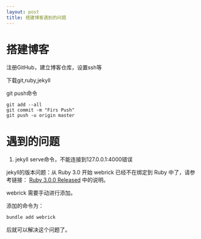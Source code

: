 ```yaml
---
layout: post
title: 搭建博客遇到的问题
---
```


# 搭建博客

注册GitHub，建立博客仓库，设置ssh等

下载git,ruby,jekyll



git push命令

```git
git add --all
git commit -m "Firs Push"
git push -u origin master
```

# 遇到的问题
1. jekyll serve命令，不能连接到127.0.0.1:4000错误

jekyll的版本问题：从 Ruby 3.0 开始 webrick 已经不在绑定到 Ruby 中了，请参考链接： [Ruby 3.0.0 Released](https://www.ruby-lang.org/en/news/2020/12/25/ruby-3-0-0-released/) 中的说明。

webrick 需要手动进行添加。

添加的命令为：

```csharp
bundle add webrick
```

后就可以解决这个问题了。